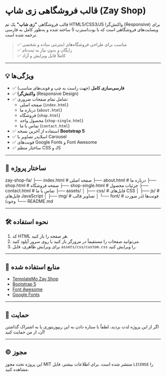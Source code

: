 # قالب فروشگاهی زی شاپ (Zay Shop)

قالب فروشگاهی **"زی شاپ"** یک تم HTML5/CSS3/JS واکنش‌گرا (Responsive) برای وبسایت‌های فروشگاهی است که با بوت‌استرپ 5 ساخته شده و به‌طور کامل به فارسی ترجمه شده است.

> ✅ مناسب برای طراحی فروشگاه‌های اینترنتی ساده و شخصی  
> ✅ رایگان و بدون نیاز به ثبت‌نام  
> ✅ کاملاً قابل ویرایش و آزاد

---

## 💡 ویژگی‌ها

- ✅ **فارسی‌سازی کامل** (جهت راست به چپ و فونت‌های مناسب)
- ✅ **واکنش‌گرا** (Responsive Design)
- ✅ شامل تمام صفحات ضروری:
  - صفحه اصلی (`index.html`)
  - درباره ما (`about.html`)
  - فروشگاه (`shop.html`)
  - محصول واحد (`shop-single.html`)
  - تماس با ما (`contact.html`)
- ✅ استفاده از آخرین نسخه **Bootstrap 5**
- ✅ اسلایدر تصاویر با Carousel
- ✅ فونت‌های Google Fonts و Font Awesome
- ✅ ساختار منظم CSS و JS

---

## 📁 ساختار پروژه
zay-shop-fa/
├── index.html # صفحه اصلی
├── about.html # درباره ما
├── shop.html # صفحه فروشگاه
├── shop-single.html # جزئیات محصول
├── contact.html # تماس با ما
├── assets/
│ ├── css/ # فایل‌های CSS
│ ├── js/ # فایل‌های JavaScript
│ ├── img/ # تصاویر قالب
│ └── font/ # فونت‌ها (در صورت وجود)
└── README.md 



---

## 🛠️ نحوه استفاده

1. کد HTML هر صفحه را باز کنید.
2. می‌توانید صفحات را مستقیماً در مرورگر باز کنید یا روی سرور آپلود کنید.
3. برای ویرایش ظاهری، فایل `assets/css/custom.css` را ویرایش کنید.

---

## 📝 منابع استفاده شده

- [TemplateMo Zay Shop](https://templatemo.com/tm-559-zay-shop )
- [Bootstrap 5](https://getbootstrap.com/ )
- [Font Awesome](https://fontawesome.com/ )
- [Google Fonts](https://fonts.google.com/ )

---

## 🤝 حمایت

اگر از این پروژه لذت بردید، لطفاً با ستاره دادن به این ریپوزیتوری یا به اشتراک گذاشتن آن، از من حمایت کنید!

---

## © مجوز

این پروژه تحت مجوز MIT منتشر شده است. برای اطلاعات بیشتر، فایل `LICENSE` را مشاهده کنید.